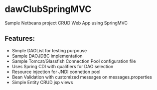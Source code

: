 dawClubSpringMVC
==========

Sample Netbeans project CRUD Web App using SpringMVC

Features:
-------------
- Simple DAOList for testing purpouse
- Sample DAOJDBC implementation
- Sample Tomcat/Glassfish Connection Pool configuration file
- Uses Spring CDI with qualifiers for DAO selection
- Resource injection for JNDI connetion pool
- Bean Validation with customized messages on messages.properties
- Simple Entity CRUD jsp views
